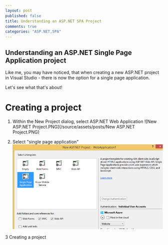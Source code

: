 ```yaml
---
layout: post
published: false
title: Understanding an ASP.NET SPA Project
comments: true
categories: "ASP.NET,SPA"
---
```


## Understanding an ASP.NET Single Page Application project

Like me, you may have noticed, that when creating a new ASP.NET project in Visual Studio - there is now the option for a single page application.

Let's see what that's about!

# Creating a project

1. Within the New Project dialog, select ASP.NET Web Application
![New ASP.NET Project.PNG](/source/assets/posts/New ASP.NET Project.PNG)

2. Select "single page application"
![Spa.PNG](/source/assets/posts/Spa.PNG)
 
3 Creating a project